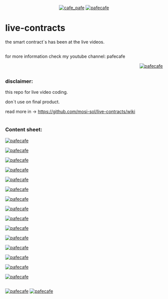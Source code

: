 <p align="center"> 
  <a href="https://twitter.com/cafe_pafe" target="blank"><img src="https://img.shields.io/twitter/follow/cafe_pafe?logo=twitter&style=plastic&labelColor=334455" alt="cafe_pafe" /></a> 
<a href="https://youtube.com/pafecafe" target="blank"><img src="https://img.shields.io/badge/youtube-watch-red/follow/cafe_pafe?logo=youtube&style=plastic&logoColor=red&labelColor=334455" alt="pafecafe" /></a> 
</p>

# live-contracts
the smart contract`s has been at the live videos.
##
for more information check my youtube channel: pafecafe
<p align="right"> 
<a href="https://mosi-sol.github.io/live-contracts/" target="blank">
    <img src="https://img.shields.io/badge/HOME-PAGE-black?style=flat-square&logo=solidity&logoColor=black" alt="pafecafe" /></a> 
</p>

##

### disclaimer:

this repo for live video coding.

don`t use on final product.

read more in -> https://github.com/mosi-sol/live-contracts/wiki

#
### Content sheet:

<p align="left"> 
<a href="https://github.com/mosi-sol/live-contracts" target="blank">
  <img src="https://img.shields.io/badge/episide%2001-SecureSendToken.sol-black?style=flat-square&logo=solidity&logoColor=black" alt="pafecafe" /></a> 
</p>
<p align="left"> 
<a href="https://github.com/mosi-sol/live-contracts" target="blank">
  <img src="https://img.shields.io/badge/episide%2002-DeposiWithdraw.sol-black?style=flat-square&logo=solidity&logoColor=black" alt="pafecafe" /></a> 
</p>
<p align="left"> 
<a href="https://github.com/mosi-sol/live-contracts" target="blank">
  <img src="https://img.shields.io/badge/episide%2003-FactoryPattern.sol-black?style=flat-square&logo=solidity&logoColor=black" alt="pafecafe" /></a> 
</p>
<p align="left"> 
<a href="https://github.com/mosi-sol/live-contracts" target="blank">
  <img src="https://img.shields.io/badge/episide%2004-MicroBank.sol-black?style=flat-square&logo=solidity&logoColor=black" alt="pafecafe" /></a> 
</p>
<p align="left"> 
<a href="https://github.com/mosi-sol/live-contracts" target="blank">
  <img src="https://img.shields.io/badge/episide%2005-SimpleLottery.sol-black?style=flat-square&logo=solidity&logoColor=black" alt="pafecafe" /></a> 
</p>
<p align="left"> 
<a href="https://github.com/mosi-sol/live-contracts" target="blank">
  <img src="https://img.shields.io/badge/episide%2006-StakeNftForReward.sol-black?style=flat-square&logo=solidity&logoColor=black" alt="pafecafe" /></a> 
</p>
<p align="left"> 
<a href="https://github.com/mosi-sol/live-contracts" target="blank">
  <img src="https://img.shields.io/badge/episide%2007-ErrorHandling.sol-black?style=flat-square&logo=solidity&logoColor=black" alt="pafecafe" /></a> 
</p>
<p align="left"> 
<a href="https://github.com/mosi-sol/live-contracts" target="blank">
  <img src="https://img.shields.io/badge/episide%2008-LotteryPart2.sol-black?style=flat-square&logo=solidity&logoColor=black" alt="pafecafe" /></a> 
</p>
<p align="left"> 
<a href="https://github.com/mosi-sol/live-contracts" target="blank">
  <img src="https://img.shields.io/badge/episide%2009-TodoListPart1.sol-black?style=flat-square&logo=solidity&logoColor=black" alt="pafecafe" /></a> 
</p>
<p align="left"> 
<a href="https://github.com/mosi-sol/live-contracts" target="blank">
  <img src="https://img.shields.io/badge/episide%2010-CRUD.sol-black?style=flat-square&logo=solidity&logoColor=black" alt="pafecafe" /></a> 
</p>
<p align="left"> 
<a href="https://github.com/mosi-sol/live-contracts" target="blank">
  <img src="https://img.shields.io/badge/episide%2011-HashAlgorithm.sol-black?style=flat-square&logo=solidity&logoColor=black" alt="pafecafe" /></a> 
</p>
<p align="left"> 
<a href="https://github.com/mosi-sol/live-contracts" target="blank">
  <img src="https://img.shields.io/badge/episide%2012-TransferOwner.sol-black?style=flat-square&logo=solidity&logoColor=black" alt="pafecafe" /></a> 
</p>
<p align="left"> 
<a href="https://github.com/mosi-sol/live-contracts" target="blank">
  <img src="https://img.shields.io/badge/episide%2013-DynamicMap.sol-black?style=flat-square&logo=solidity&logoColor=black" alt="pafecafe" /></a> 
</p>
<p align="left"> 
<a href="https://github.com/mosi-sol/live-contracts" target="blank">
  <img src="https://img.shields.io/badge/episide%2014-SimpleCargo.sol-black?style=flat-square&logo=solidity&logoColor=black" alt="pafecafe" /></a> 
</p>
<p align="left"> 
<a href="https://github.com/mosi-sol/live-contracts" target="blank">
  <img src="https://img.shields.io/badge/episide%2015-EncodeHash.sol-black?style=flat-square&logo=solidity&logoColor=black" alt="pafecafe" /></a> 
</p>

##
<div>
<span align="left"> 
<a href="https://img.shields.io/github/license/mosi-sol/live-contracts" target="blank">
  <img src="https://img.shields.io/github/license/mosi-sol/live-contracts" alt="pafecafe" /></a> 
</span>
<span align="center"> 
<a href="https://img.shields.io/twitter/url?url=https%3A%2F%2Fgithub.com%2Fmosi-sol%2Flive-contracts" target="blank"><img src="https://img.shields.io/twitter/url?url=https%3A%2F%2Fgithub.com%2Fmosi-sol%2Flive-contracts" alt="pafecafe" /></a> 
</span>
</div>


